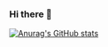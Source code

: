 ### Hi there 👋

[![Anurag's GitHub stats](https://github-readme-stats.vercel.app/api?username=535173883)](https://github.com/535173883/github-readme-stats)
